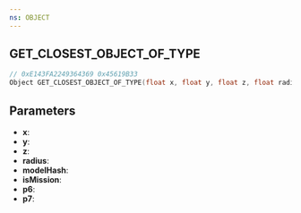 ```yaml
---
ns: OBJECT
---
```

## GET_CLOSEST_OBJECT_OF_TYPE

```c
// 0xE143FA2249364369 0x45619B33
Object GET_CLOSEST_OBJECT_OF_TYPE(float x, float y, float z, float radius, Hash modelHash, BOOL isMission, BOOL p6, BOOL p7);
```

## Parameters
* **x**:
* **y**:
* **z**:
* **radius**:
* **modelHash**:
* **isMission**:
* **p6**:
* **p7**:
